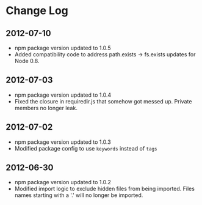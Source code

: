 Change Log
==============

## 2012-07-10 ##
* npm package version updated to 1.0.5
* Added compatibility code to address path.exists -> fs.exists updates for Node 0.8.

## 2012-07-03 ##
* npm package version updated to 1.0.4
* Fixed the closure in requiredir.js that somehow got messed up. Private members no longer leak.

## 2012-07-02 ##
* npm package version updated to 1.0.3
* Modified package config to use `keywords` instead of `tags`

## 2012-06-30 ##
* npm package version updated to 1.0.2
* Modified import logic to exclude hidden files from being imported. Files names starting with a '.' will no longer be imported.